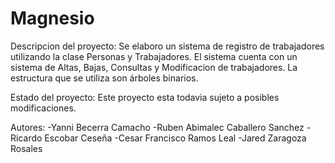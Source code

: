 # Magnesio
Descripcion del proyecto:
Se elaboro un sistema de registro de trabajadores utilizando la clase Personas y Trabajadores.
El sistema cuenta con un sistema de Altas, Bajas, Consultas y Modificacion de trabajadores.
La estructura que se utiliza son árboles binarios.

Estado del proyecto:
Este proyecto esta todavia sujeto a posibles modificaciones.

Autores:
-Yanni Becerra Camacho
-Ruben Abimalec Caballero Sanchez
-Ricardo Escobar Ceseña
-Cesar Francisco Ramos Leal
-Jared Zaragoza Rosales
